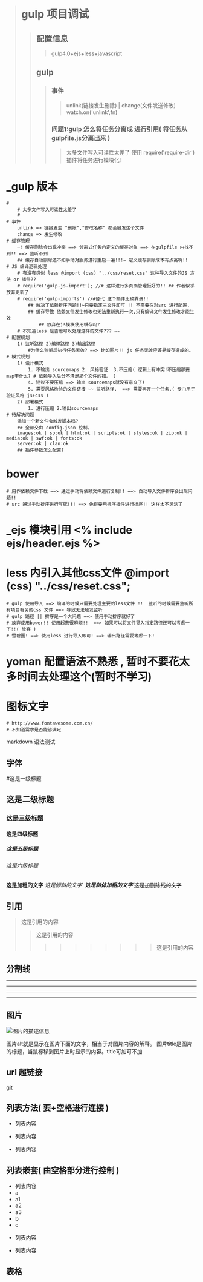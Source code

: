 ﻿
> # gulp 项目调试
>> ## 配置信息
>>>gulp4.0+ejs+less+javascript
>> ## gulp
>>> ### 事件
>>>   > unlink(链接发生删除) | change(文件发送修改)
>>>   > watch.on('unlink',fn)
>>> ### 问题1:gulp 怎么将任务分离成 进行引用( 将任务从gulpfile.js分离出来 )
>>>> 太多文件写入可读性太差了
>>>> 使用 require('require-dir') 插件将任务进行模块化!
>>>>

# _gulp 版本
    #
        # 太多文件写入可读性太差了
        #
    # 事件
        unlink => 链接发生 "删除","修改名称" 都会触发这个文件
        change => 发生修改
    # 缓存管理
        ~! 缓存删除会出现冲突 ==> 分离式任务内定义的缓存对象 ==> 在gulpfile 内找不到!! ==> 监听不到
        ## 缓存自动删除还不如手动对服务进行重启一遍!!!~ 定义缓存删除成本有点高啊!!
    # JS 编译逻辑处理
        # 有没有类似 less @import (css) "../css/reset.css" 这种导入文件的JS 方法 or 插件??
        # require('gulp-js-import'); //# 这样进行多页面管理挺好的!! ## 作者似乎放弃更新了
        # require('gulp-imports') //#替代 这个插件比较靠谱!!
            ## 解决了依赖排序问题!!~只要指定主文件即可 !! 不需要在对src 进行配置.
            ## 缓存导致 依赖文件发生修改也无法重新执行一次,只有编译文件发生修改才能生效
                ## 放弃在js模块使用缓存吗?
        # 不知道less 是否也可以处理这样的文件??? ~~
    # 配置规划
        1) 监听路径 2)编译路径 3)输出路径
            #为什么监听后执行任务无效? ==> 比如图片!! js 任务无效应该是缓存造成的。
    # 模式规划
        1) 设计模式
            1. 不输出 sourcemaps 2. 风格验证  3.不压缩( 逻辑上有冲突!不压缩那要map干什么? # 依赖导入后分不清是那个文件的错。 )
            4. 建议不要压缩 ==> 输出 sourcemaps就没有意义了!
            5. 需要风格检验的文件链接 ~~ 监听路径.  ==> 需要再开一个任务.( 专门用于验证风格 js+css )
        2) 部署模式
            1. 进行压缩 2.输出sourcemaps
    # 待解决问题
        添加一个新文件会触发脚本吗?
        ## 全部交由 config.json 控制。
        images:ok | sp:ok | html:ok | scripts:ok | styles:ok | zip:ok | media:ok | swf:ok | fonts:ok
        server:ok | clan:ok
        ## 插件参数怎么配置?
# bower
    # 用作依赖文件下载 ==> 通过手动将依赖文件进行复制!! ==> 自动导入文件排序会出现问题!!
    # src 通过手动排序进行写死!!! ==> 免得要用排序插件进行排序!! 这样太不灵活了

# _ejs 模块引用 <% include ejs/header.ejs %>

# less 内引入其他css文件 @import (css) "../css/reset.css";
    # gulp 使用导入 ==> 编译的时候只需要处理主要的less文件 !!  监听的时候需要监听所有项目有关的css 文件 ==> 导致无法触发监听
    # gulp 路径 || 排序是一个大问题 ==> 使用手动排序就好了
    # 放弃使用bower!! 使用起来很麻烦!!  ==> 如果可以将文件导入指定路径还可以考虑一下!!( 放弃 )
    # 雪碧图! ==> 使用less 进行导入即可! ==> 输出路径需要考虑一下!

# yoman 配置语法不熟悉 , 暂时不要花太多时间去处理这个(暂时不学习)

# 图标文字
    # http://www.fontawesome.com.cn/
    # 不知道需求是否能够满足

markdown 语法测试

## 字体

#这是一级标题
## 这是二级标题
### 这是三级标题
#### 这是四级标题
##### 这是五级标题
###### 这是六级标题
**这是加粗的文字**
*这是倾斜的文字*`
***这是斜体加粗的文字***
~~这是加删除线的文字~~
## 引用
>这是引用的内容
>>这是引用的内容
>>>>>>>>>>这是引用的内容
## 分割线
---
----
***
*****

## 图片
![图片的描述信息](https://upload-images.jianshu.io/upload_images/6860761-fd2f51090a890873.jpg "鼠标移过显示标题")

图片alt就是显示在图片下面的文字，相当于对图片内容的解释。
图片title是图片的标题，当鼠标移到图片上时显示的内容。title可加可不加

## url 超链接
[git](http://github.com)

## 列表方法( 要+空格进行连接 )
- 列表内容
+ 列表内容
* 列表内容

## 列表嵌套( 由空格部分进行控制 )
- 列表内容
-  a
-   a1
-   a2
-   a3
-  b
-  c
+ 列表内容
* 列表内容

## 表格